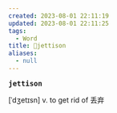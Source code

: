 ```yaml
---
created: 2023-08-01 22:11:19
updated: 2023-08-01 22:11:25
tags:
  - Word
title: 📖jettison
aliases:
  - null
---
```


<pre><strong>jettison</strong></pre>
[ˈdʒetɪsn]
v. to get rid of 丢弃
